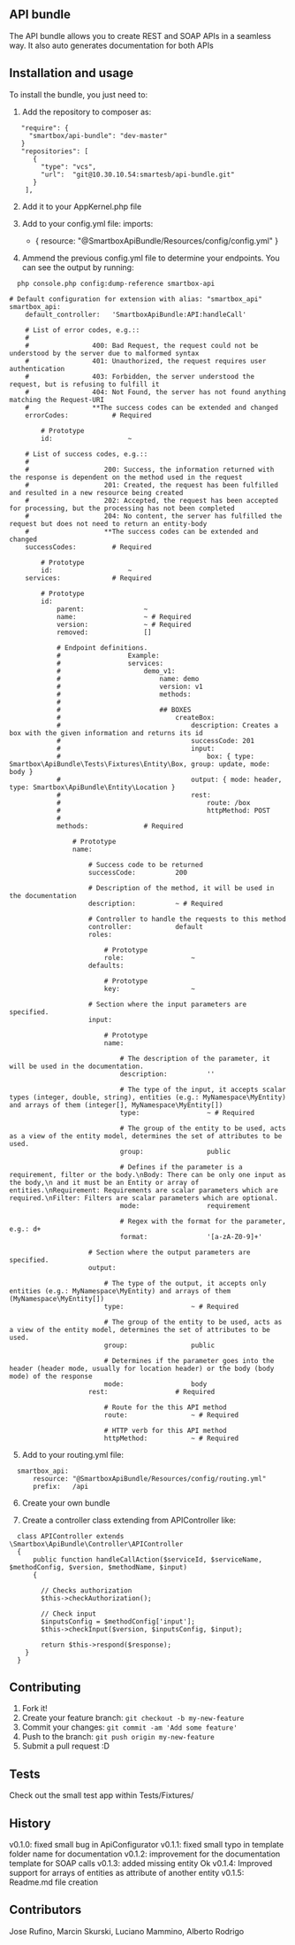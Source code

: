 ## API bundle
The API bundle allows you to create REST and SOAP APIs in a seamless way. It also auto generates documentation for both APIs

## Installation and usage
To install the bundle, you just need to:

1. Add the repository to composer as:

```
   "require": {
     "smartbox/api-bundle": "dev-master"
   }
   "repositories": [
      {
        "type": "vcs",
        "url":  "git@10.30.10.54:smartesb/api-bundle.git"
      }
    ],
```

2. Add it to your AppKernel.php file

3. Add to your config.yml file:
  imports:
      - { resource: "@SmartboxApiBundle/Resources/config/config.yml" }

4. Ammend the previous config.yml file to determine your endpoints. You can see the output by running:
```
  php console.php config:dump-reference smartbox-api

# Default configuration for extension with alias: "smartbox_api"
smartbox_api:
    default_controller:   'SmartboxApiBundle:API:handleCall'

    # List of error codes, e.g.::
    # 
    #                400: Bad Request, the request could not be understood by the server due to malformed syntax
    #                401: Unauthorized, the request requires user authentication
    #                403: Forbidden, the server understood the request, but is refusing to fulfill it
    #                404: Not Found, the server has not found anything matching the Request-URI
    #                **The success codes can be extended and changed
    errorCodes:           # Required

        # Prototype
        id:                   ~

    # List of success codes, e.g.::
    # 
    #                   200: Success, the information returned with the response is dependent on the method used in the request
    #                   201: Created, the request has been fulfilled and resulted in a new resource being created
    #                   202: Accepted, the request has been accepted for processing, but the processing has not been completed
    #                   204: No content, the server has fulfilled the request but does not need to return an entity-body
    #                   **The success codes can be extended and changed
    successCodes:         # Required

        # Prototype
        id:                   ~
    services:             # Required

        # Prototype
        id:
            parent:               ~
            name:                 ~ # Required
            version:              ~ # Required
            removed:              []

            # Endpoint definitions.
            #                 Example:
            #                 services:
            #                     demo_v1:
            #                         name: demo
            #                         version: v1
            #                         methods:
            # 
            #                         ## BOXES
            #                             createBox:
            #                                 description: Creates a box with the given information and returns its id
            #                                 successCode: 201
            #                                 input:
            #                                     box: { type: Smartbox\ApiBundle\Tests\Fixtures\Entity\Box, group: update, mode: body }
            #                                 output: { mode: header, type: Smartbox\ApiBundle\Entity\Location }
            #                                 rest:
            #                                     route: /box
            #                                     httpMethod: POST
            #                
            methods:              # Required

                # Prototype
                name:

                    # Success code to be returned
                    successCode:          200

                    # Description of the method, it will be used in the documentation
                    description:          ~ # Required

                    # Controller to handle the requests to this method
                    controller:           default
                    roles:

                        # Prototype
                        role:                 ~
                    defaults:

                        # Prototype
                        key:                  ~

                    # Section where the input parameters are specified.
                    input:

                        # Prototype
                        name:

                            # The description of the parameter, it will be used in the documentation.
                            description:          ''

                            # The type of the input, it accepts scalar types (integer, double, string), entities (e.g.: MyNamespace\MyEntity) and arrays of them (integer[], MyNamespace\MyEntity[])
                            type:                 ~ # Required

                            # The group of the entity to be used, acts as a view of the entity model, determines the set of attributes to be used.
                            group:                public

                            # Defines if the parameter is a requirement, filter or the body.\nBody: There can be only one input as the body,\n and it must be an Entity or array of entities.\nRequirement: Requirements are scalar parameters which are required.\nFilter: Filters are scalar parameters which are optional.
                            mode:                 requirement

                            # Regex with the format for the parameter, e.g.: d+
                            format:               '[a-zA-Z0-9]+'

                    # Section where the output parameters are specified.
                    output:

                        # The type of the output, it accepts only entities (e.g.: MyNamespace\MyEntity) and arrays of them (MyNamespace\MyEntity[])
                        type:                 ~ # Required

                        # The group of the entity to be used, acts as a view of the entity model, determines the set of attributes to be used.
                        group:                public

                        # Determines if the parameter goes into the header (header mode, usually for location header) or the body (body mode) of the response
                        mode:                 body
                    rest:                 # Required

                        # Route for the this API method
                        route:                ~ # Required

                        # HTTP verb for this API method
                        httpMethod:           ~ # Required

```

5. Add to your routing.yml file:

```
  smartbox_api:
      resource: "@SmartboxApiBundle/Resources/config/routing.yml"
      prefix:   /api
```

6. Create your own bundle

7. Create a controller class extending from APIController like:

```
  class APIController extends \Smartbox\ApiBundle\Controller\APIController
  {
      public function handleCallAction($serviceId, $serviceName, $methodConfig, $version, $methodName, $input)
      {

        // Checks authorization
        $this->checkAuthorization();

        // Check input
        $inputsConfig = $methodConfig['input'];
        $this->checkInput($version, $inputsConfig, $input);

        return $this->respond($response);
    }
  }
```

## Contributing
1. Fork it!
2. Create your feature branch: `git checkout -b my-new-feature`
3. Commit your changes: `git commit -am 'Add some feature'`
4. Push to the branch: `git push origin my-new-feature`
5. Submit a pull request :D

## Tests

Check out the small test app within Tests/Fixtures/



## History
v0.1.0: fixed small bug in ApiConfigurator
v0.1.1: fixed small typo in template folder name for documentation
v0.1.2: improvement for the documentation template for SOAP calls
v0.1.3: added missing entity Ok
v0.1.4: Improved support for arrays of entities as attribute of another entity
v0.1.5: Readme.md file creation

## Contributors
Jose Rufino, Marcin Skurski, Luciano Mammino, Alberto Rodrigo
